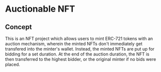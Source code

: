 # Auctionable NFT

## Concept
This is an NFT project which allows users to mint ERC-721 tokens with an auction mechanism, wherein the minted NFTs don't immediately get transfered into the minter's wallet. Instead, the minted NFTs are put up for bidding for a set duration. At the end of the auction duration, the NFT is then transferred to the highest bidder, or the original minter if no bids were placed.
